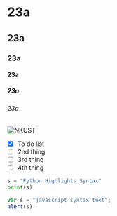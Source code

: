 # 23a
## 23a
### 23a
#### 23a
##### 23a
###### 23a

![NKUST](C:/Users/88693/Desktop/nkust.png '高科大')

- [x] To do list
- [ ] 2nd thing
- [ ] 3rd thing
- [ ] 4th thing

```python
s = "Python Highlights Syntax"
print(s)
```

```js
var s = "javascript syntax text";
alert(s)
```
